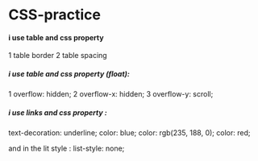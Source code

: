 # CSS-practice
#### i use table and css property
1 table border 
2 table spacing 



##### i use table and css property (float):
  1 overflow: hidden;
2  overflow-x: hidden; 
  3  overflow-y: scroll;


##### i use links and css property :
  text-decoration: underline;
color: blue;
color: rgb(235, 188, 0);
 color: red;

and in the lit style :
list-style: none;


 


